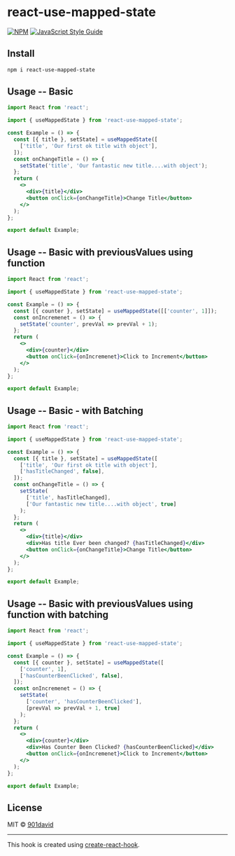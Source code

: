 # react-use-mapped-state

>

[![NPM](https://img.shields.io/npm/v/react-hooks-usemappedstate.svg)](https://www.npmjs.com/package/react-hooks-usemappedstate) [![JavaScript Style Guide](https://img.shields.io/badge/code_style-standard-brightgreen.svg)](https://standardjs.com)

## Install

```bash
npm i react-use-mapped-state
```

## Usage -- Basic

```jsx
import React from 'react';

import { useMappedState } from 'react-use-mapped-state';

const Example = () => {
  const [{ title }, setState] = useMappedState([
    ['title', 'Our first ok title with object'],
  ]);
  const onChangeTitle = () => {
    setState('title', 'Our fantastic new title....with object');
  };
  return (
    <>
      <div>{title}</div>
      <button onClick={onChangeTitle}>Change Title</button>
    </>
  );
};

export default Example;
```

## Usage -- Basic with previousValues using function

```jsx
import React from 'react';

import { useMappedState } from 'react-use-mapped-state';

const Example = () => {
  const [{ counter }, setState] = useMappedState([['counter', 1]]);
  const onIncremenet = () => {
    setState('counter', prevVal => prevVal + 1);
  };
  return (
    <>
      <div>{counter}</div>
      <button onClick={onIncremenet}>Click to Increment</button>
    </>
  );
};

export default Example;
```

## Usage -- Basic - with Batching

```jsx
import React from 'react';

import { useMappedState } from 'react-use-mapped-state';

const Example = () => {
  const [{ title }, setState] = useMappedState([
    ['title', 'Our first ok title with object'],
    ['hasTitleChanged', false],
  ]);
  const onChangeTitle = () => {
    setState(
      ['title', hasTitleChanged],
      ['Our fantastic new title....with object', true]
    );
  };
  return (
    <>
      <div>{title}</div>
      <div>Has title Ever been changed? {hasTitleChanged}</div>
      <button onClick={onChangeTitle}>Change Title</button>
    </>
  );
};

export default Example;
```

## Usage -- Basic with previousValues using function with batching

```jsx
import React from 'react';

import { useMappedState } from 'react-use-mapped-state';

const Example = () => {
  const [{ counter }, setState] = useMappedState([
    ['counter', 1],
    ['hasCounterBeenClicked', false],
  ]);
  const onIncremenet = () => {
    setState(
      ['counter', 'hasCounterBeenClicked'],
      [prevVal => prevVal + 1, true]
    );
  };
  return (
    <>
      <div>{counter}</div>
      <div>Has Counter Been Clicked? {hasCounterBeenClicked}</div>
      <button onClick={onIncremenet}>Click to Increment</button>
    </>
  );
};

export default Example;
```

## License

MIT © [901david](https://github.com/901david)

---

This hook is created using [create-react-hook](https://github.com/hermanya/create-react-hook).
